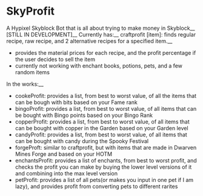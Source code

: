 # SkyProfit
A Hypixel Skyblock Bot that is all about trying to make money in Skyblock__
[STILL IN DEVELOPMENT]__
Currently has:__
craftprofit [item]: finds regular recipe, raw recipe, and 2 alternative recipes for a specified item.__
- provides the material prices for each recipe, and the profit percentage if the user decides to sell the item
- currently not working with enchant books, potions, pets, and a few random items

In the works:__
- cookeProfit: provides a list, from best to worst value, of all the items that can be bough with bits based on your Fame rank
- bingoProfit: provides a list, from best to worst value, of all items that can be bought with Bingo points based on your Bingo Rank
- copperProfit: provides a list, from best to worst value, of all items that can be bought with copper in the Garden based on your Garden level
- candyProfit: provides a list, from best to worst value, of all items that can be bought with candy during the Spooky Festival
- forgeProft: similar to craftprofit, but with items that are made in Dwarven Mines Forge and based on your HOTM
- enchantsProfit: provides a list of enchants, from best to worst profit, and checks the profit you can make by buying the lower level versions of it and combining into the max level version
- petProfit: provides a list of all pets(or makes you input in one pet if I am lazy), and provides profit from converting pets to different rarites


